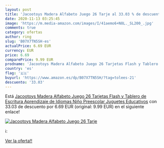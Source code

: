 ```yaml
---
layout: post
title: 'Jacootoys Madera Alfabeto Juego 26 Tarje al 33.03 % de descuento'
date: 2020-11-13 03:25:45
image: 'https://m.media-amazon.com/images/I/41aemo6+N8L._SL200_.jpg'
comments: true
category: ofertas
author: ring
slug: 'B07X7TN5SH-es'
actualPrice: 6.69 EUR
currency: EUR
price: 6.69
comparePrice: 9.99 EUR
prodname: 'Jacootoys Madera Alfabeto Juego 26 Tarjetas Flash y Tablero de Escritura Aprendizaje de Idiomas Niño Preescolar Juguetes Educativos'
country: 'es'
flag: '🇪🇸'
buyurl: 'https://www.amazon.es/dp/B07X7TN5SH/?tag=tolees-21'
descuento: '33.03'
---
```


Está [Jacootoys Madera Alfabeto Juego 26 Tarjetas Flash y Tablero de Escritura Aprendizaje de Idiomas Niño Preescolar Juguetes Educativos](https://www.amazon.es/dp/B07X7TN5SH/?tag=tolees-21) con 33.03 de descuento por 6.69 EUR (original: 9.99 EUR) en el siguiente enlace!

[![Jacootoys Madera Alfabeto Juego 26 Tarje](https://m.media-amazon.com/images/I/41aemo6+N8L._SL200_.jpg)](https://www.amazon.es/dp/B07X7TN5SH/?tag=tolees-21)

ℹ️:


[Ver la oferta!!](https://www.amazon.es/dp/B07X7TN5SH/?tag=tolees-21)
